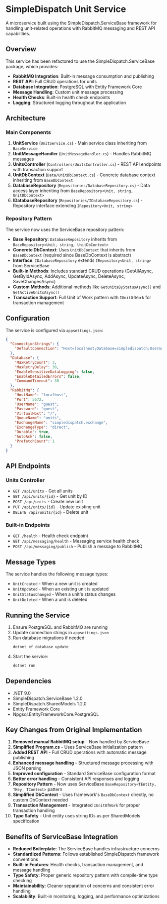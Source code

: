 # SimpleDispatch Unit Service

A microservice built using the SimpleDispatch.ServiceBase framework for handling unit-related operations with RabbitMQ messaging and REST API capabilities.

## Overview

This service has been refactored to use the SimpleDispatch.ServiceBase package, which provides:

- **RabbitMQ Integration**: Built-in message consumption and publishing
- **REST API**: Full CRUD operations for units
- **Database Integration**: PostgreSQL with Entity Framework Core
- **Message Handling**: Custom unit message processing
- **Health Checks**: Built-in health check endpoints
- **Logging**: Structured logging throughout the application

## Architecture

### Main Components

1. **UnitService** (`UnitService.cs`) - Main service class inheriting from `BaseService`
2. **UnitMessageHandler** (`UnitMessageHandler.cs`) - Handles RabbitMQ messages
3. **UnitsController** (`Controllers/UnitsController.cs`) - REST API endpoints with transaction support
4. **UnitDbContext** (`Data/UnitDbContext.cs`) - Concrete database context inheriting from `BaseDbContext`
5. **DatabaseRepository** (`Repositories/DatabaseRepository.cs`) - Data access layer inheriting from `BaseRepository<Unit, string, UnitDbContext>`
6. **IDatabaseRepository** (`Repositories/IDatabaseRepository.cs`) - Repository interface extending `IRepository<Unit, string>`

### Repository Pattern

The service now uses the ServiceBase repository pattern:

- **Base Repository**: `DatabaseRepository` inherits from `BaseRepository<Unit, string, UnitDbContext>`
- **Concrete DbContext**: Uses `UnitDbContext` that inherits from `BaseDbContext` (required since BaseDbContext is abstract)
- **Interface**: `IDatabaseRepository` extends `IRepository<Unit, string>` from ServiceBase
- **Built-in Methods**: Includes standard CRUD operations (GetAllAsync, GetByIdAsync, AddAsync, UpdateAsync, DeleteAsync, SaveChangesAsync)
- **Custom Methods**: Additional methods like `GetUnitsByStatusAsync()` and `GetActiveUnitsAsync()`
- **Transaction Support**: Full Unit of Work pattern with `IUnitOfWork` for transaction management

## Configuration

The service is configured via `appsettings.json`:

```json
{
  "ConnectionStrings": {
    "DefaultConnection": "Host=localhost;Database=simpledispatch;Username=postgres;Password=password"
  },
  "Database": {
    "MaxRetryCount": 3,
    "MaxRetryDelay": 30,
    "EnableSensitiveDataLogging": false,
    "EnableDetailedErrors": false,
    "CommandTimeout": 30
  },
  "RabbitMq": {
    "HostName": "localhost",
    "Port": 5672,
    "UserName": "guest",
    "Password": "guest",
    "VirtualHost": "/",
    "QueueName": "units",
    "ExchangeName": "simpledispatch.exchange",
    "ExchangeType": "direct",
    "Durable": true,
    "AutoAck": false,
    "PrefetchCount": 1
  }
}
```

## API Endpoints

### Units Controller

- `GET /api/units` - Get all units
- `GET /api/units/{id}` - Get unit by ID
- `POST /api/units` - Create new unit
- `PUT /api/units/{id}` - Update existing unit
- `DELETE /api/units/{id}` - Delete unit

### Built-in Endpoints

- `GET /health` - Health check endpoint
- `GET /api/messaging/health` - Messaging service health check
- `POST /api/messaging/publish` - Publish a message to RabbitMQ

## Message Types

The service handles the following message types:

- `UnitCreated` - When a new unit is created
- `UnitUpdated` - When an existing unit is updated
- `UnitStatusChanged` - When a unit's status changes
- `UnitDeleted` - When a unit is deleted

## Running the Service

1. Ensure PostgreSQL and RabbitMQ are running
2. Update connection strings in `appsettings.json`
3. Run database migrations if needed:
   ```bash
   dotnet ef database update
   ```
4. Start the service:
   ```bash
   dotnet run
   ```

## Dependencies

- .NET 9.0
- SimpleDispatch.ServiceBase 1.2.0
- SimpleDispatch.SharedModels 1.2.0
- Entity Framework Core
- Npgsql.EntityFrameworkCore.PostgreSQL

## Key Changes from Original Implementation

1. **Removed manual RabbitMQ setup** - Now handled by ServiceBase
2. **Simplified Program.cs** - Uses ServiceBase initialization pattern
3. **Added REST API** - Full CRUD operations with automatic message publishing
4. **Enhanced message handling** - Structured message processing with JSON parsing
5. **Improved configuration** - Standard ServiceBase configuration format
6. **Better error handling** - Consistent API responses and logging
7. **Repository Pattern** - Now uses ServiceBase `BaseRepository<TEntity, TKey, TContext>` pattern
8. **Simplified DbContext** - Uses framework's `BaseDbContext` directly, no custom DbContext needed
9. **Transaction Management** - Integrated `IUnitOfWork` for proper transaction handling
10. **Type Safety** - Unit entity uses string IDs as per SharedModels specification

## Benefits of ServiceBase Integration

- **Reduced Boilerplate**: The ServiceBase handles infrastructure concerns
- **Standardized Patterns**: Follows established SimpleDispatch framework conventions
- **Built-in Features**: Health checks, transaction management, and message handling
- **Type Safety**: Proper generic repository pattern with compile-time type checking
- **Maintainability**: Cleaner separation of concerns and consistent error handling
- **Scalability**: Built-in monitoring, logging, and performance optimizations
